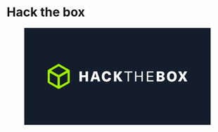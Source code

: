 # Hack the box

<div data-full-width="true">

<figure><img src="../.gitbook/assets/image (9) (1).png" alt=""><figcaption></figcaption></figure>

</div>
